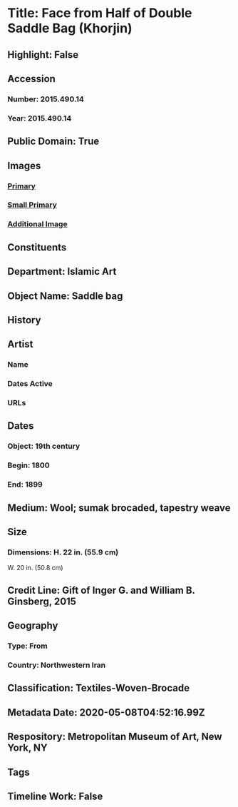 # Title: Face from Half of Double Saddle Bag (Khorjin)
## Highlight: False
## Accession
### Number: 2015.490.14
### Year: 2015.490.14
## Public Domain: True
## Images
### [Primary](https://images.metmuseum.org/CRDImages/is/original/DP700953.jpg)
### [Small Primary](https://images.metmuseum.org/CRDImages/is/web-large/DP700953.jpg)
### [Additional Image](https://images.metmuseum.org/CRDImages/is/original/DP700954.jpg)
## Constituents
## Department: Islamic Art
## Object Name: Saddle bag
## History
## Artist
### Name
### Dates Active
### URLs
## Dates
### Object: 19th century
### Begin: 1800
### End: 1899
## Medium: Wool; sumak brocaded, tapestry weave
## Size
### Dimensions: H. 22 in. (55.9 cm)
W. 20 in. (50.8 cm)
## Credit Line: Gift of Inger G. and William B. Ginsberg, 2015
## Geography
### Type: From
### Country: Northwestern Iran
## Classification: Textiles-Woven-Brocade
## Metadata Date: 2020-05-08T04:52:16.99Z
## Respository: Metropolitan Museum of Art, New York, NY
## Tags
## Timeline Work: False